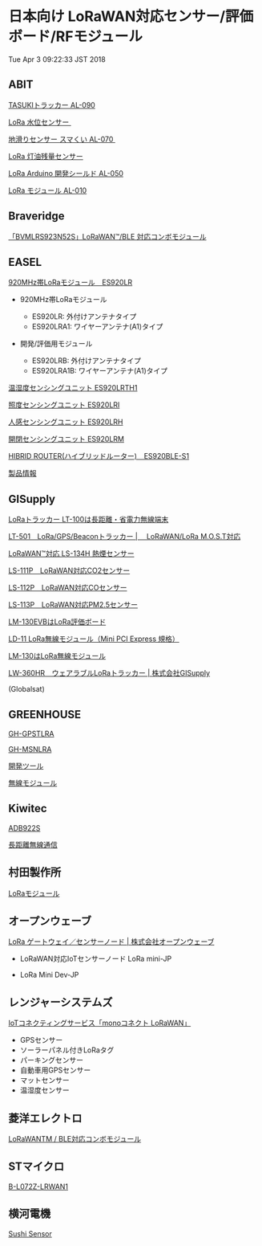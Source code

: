 日本向け LoRaWAN対応センサー/評価ボード/RFモジュール
====================================================

Tue Apr  3 09:22:33 JST 2018


## ABIT

[TASUKIトラッカー AL-090](http://www.abit.co.jp/products/al090/ "http://www.abit.co.jp/products/al090/") 

[LoRa 水位センサー
](http://www.abit.co.jp/products/wlsensor/ "http://www.abit.co.jp/products/wlsensor/") 

[地滑りセンサー スマくい AL-070
](http://www.abit.co.jp/products/al070/ "http://www.abit.co.jp/products/al070/") 

[LoRa 灯油残量センサー](http://www.abit.co.jp/products/fuelgauge/ "http://www.abit.co.jp/products/fuelgauge/") 

[LoRa Arduino 開発シールド AL-050](http://www.abit.co.jp/products/al050/ "http://www.abit.co.jp/products/al050/") 

[LoRa モジュール AL-010](http://www.abit.co.jp/products/al010/ "http://www.abit.co.jp/products/al010/") 

## Braveridge

[「BVMLRS923N52S」LoRaWAN™/BLE 対応コンボモジュール](https://ssl.braveridge.com/product/722/)

## EASEL

[920MHz帯LoRaモジュール　ES920LR](http://easel5.com/productinfo/lora_module.html)

- 920MHz帯LoRaモジュール

    + ES920LR: 外付けアンテナタイプ
    + ES920LRA1: ワイヤーアンテナ(A1)タイプ

- 開発/評価用モジュール

    + ES920LRB: 外付けアンテナタイプ
    + ES920LRA1B: ワイヤーアンテナ(A1)タイプ

[温湿度センシングユニット ES920LRTH1](http://easel5.com/productinfo/lora_thermohygro.html)

[照度センシングユニット ES920LRI](http://easel5.com/productinfo/lora_illumi.html)

[人感センシングユニット ES920LRH](http://easel5.com/productinfo/lora_humansensor.html)

[開閉センシングユニット ES920LRM](http://easel5.com/productinfo/lora_openclose.html)

[HIBRID ROUTER(ハイブリッドルーター)　ES920BLE-S1](http://easel5.com/productinfo/lora_ble.html)

[製品情報](http://easel5.com/productinfo/ "http://easel5.com/productinfo/")

## GISupply

[LoRaトラッカー
LT-100は長距離・省電力無線端末](https://www.trackers.jp/products_lt-100.html "https://www.trackers.jp/products_lt-100.html") 

[LT-501　LoRa/GPS/Beaconトラッカー |　 LoRaWAN/LoRa
M.O.S.T対応](https://www.trackers.jp/products_lt-501.html "https://www.trackers.jp/products_lt-501.html") 

[LoRaWAN™対応 LS-134H
熱煙センサー](https://www.trackers.jp/products_ls-134h.html "https://www.trackers.jp/products_ls-134h.html") 

[LS-111P　LoRaWAN対応CO2センサー](https://www.trackers.jp/products_ls-111_co2.html "https://www.trackers.jp/products_ls-111_co2.html") 

[LS-112P　LoRaWAN対応COセンサー](https://www.trackers.jp/products_ls-112_co.html "https://www.trackers.jp/products_ls-112_co.html") 

[LS-113P　LoRaWAN対応PM2.5センサー](https://www.trackers.jp/products_ls-113_pm.html "https://www.trackers.jp/products_ls-113_pm.html") 

[LM-130EVBはLoRa評価ボード](https://www.trackers.jp/products_lm-130evb.html "https://www.trackers.jp/products_lm-130evb.html") 

[LD-11 LoRa無線モジュール（Mini PCI Express
規格）](https://www.trackers.jp/products_ld-11.html "https://www.trackers.jp/products_ld-11.html") 

[LM-130はLoRa無線モジュール](https://www.trackers.jp/products_lm-130.html "https://www.trackers.jp/products_lm-130.html") 

[LW-360HR　ウェアラブルLoRaトラッカー |
株式会社GISupply](https://www.trackers.jp/products_lw-360hr.html "https://www.trackers.jp/products_lw-360hr.html") 

(Globalsat)

## GREENHOUSE

[GH-GPSTLRA](https://www.green-house.co.jp/products/gh-gpstlra/ "https://www.green-house.co.jp/products/gh-gpstlra/") 

[GH-MSNLRA](https://www.green-house.co.jp/products/gh-msnlra/ "https://www.green-house.co.jp/products/gh-msnlra/") 

[開発ツール](https://www.green-house.co.jp/iot-wireless/development-tool/#sdk-920 "https://www.green-house.co.jp/iot-wireless/development-tool/#sdk-920") 

[無線モジュール](https://www.green-house.co.jp/iot-wireless/wireless-module/#920mhz-lora-fsk "https://www.green-house.co.jp/iot-wireless/wireless-module/#920mhz-lora-fsk") 

## Kiwitec

[ADB922S](https://www.loraiotproducts.eu/index.php/en/lora-modules/adb922s-detail "https://www.loraiotproducts.eu/index.php/en/lora-modules/adb922s-detail") 

[長距離無線通信](http://www.kiwi-tec.com/products/long-range-communication/ "http://www.kiwi-tec.com/products/long-range-communication/") 

## 村田製作所

[LoRaモジュール](https://www.murata.com/ja-jp/products/lpwa/lora)

## オープンウェーブ

[LoRa ゲートウェイ／センサーノード | 株式会社オープンウェーブ](http://www.openwave.co.jp/lorawan/)

- LoRaWAN対応IoTセンサーノード LoRa mini-JP

- LoRa Mini Dev-JP

## レンジャーシステムズ

[IoTコネクティングサービス「monoコネクト LoRaWAN」](http://www.ranger-systems.co.jp/iot/lorawan.html "http://www.ranger-systems.co.jp/iot/lorawan.html") 

- GPSセンサー
- ソーラーパネル付きLoRaタグ　
- パーキングセンサー
- 自動車用GPSセンサー
- マットセンサー
- 温湿度センサー

## 菱洋エレクトロ

[LoRaWANTM / BLE対応コンボモジュール](http://www.ryoyo-web.jp/semi/detail_solution/1495428032-057372/)

## STマイクロ

[B-L072Z-LRWAN1](http://www.st.com/ja/evaluation-tools/b-l072z-lrwan1.html)

## 横河電機

[Sushi Sensor](https://www.yokogawa.co.jp/solutions/solutions/iiot/maintenance/sushi-sensor-j/)
